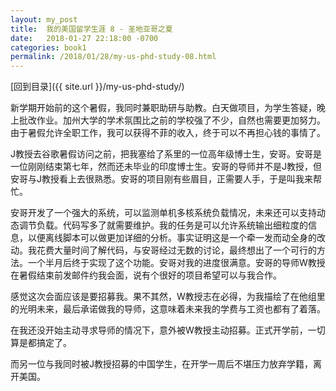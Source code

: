 ```yaml
---
layout: my_post
title:  我的美国留学生涯 8 - 圣地亚哥之夏
date:   2018-01-27 22:18:00 -0700
categories: book1
permalink: /2018/01/28/my-us-phd-study-08.html
---
```


[回到目录]({{ site.url }}/my-us-phd-study/)

新学期开始前的这个暑假，我同时兼职助研与助教。白天做项目，为学生答疑，晚上批改作业。加州大学的学术氛围比之前的学校强了不少，自然也需要更加努力。由于暑假允许全职工作，我可以获得不菲的收入，终于可以不再担心钱的事情了。

J教授去谷歌暑假访问之前，把我塞给了系里的一位高年级博士生，安哥。安哥是一位刚刚结束第七年，然而还未毕业的印度博士生。安哥的导师并不是J教授，但安哥与J教授看上去很熟悉。安哥的项目刚有些眉目，正需要人手，于是叫我来帮忙。

安哥开发了一个强大的系统，可以监测单机多核系统负载情况，未来还可以支持动态调节负载。代码写多了就需要维护。我的任务是可以允许系统输出细粒度的信息，以便离线脚本可以做更加详细的分析。事实证明这是一个牵一发而动全身的改动。我花费大量时间了解代码，与安哥经过无数的讨论，最终想出了一个可行的方法。一个半月后终于实现了这个功能。安哥对我的进度很满意。安哥的导师W教授在暑假结束前发邮件约我会面，说有个很好的项目希望可以与我合作。

感觉这次会面应该是要招募我。果不其然，W教授志在必得，为我描绘了在他组里的光明未来，最后承诺做我的导师，这意味着未来我的学费与工资也都有了着落。

在我还没开始主动寻求导师的情况下，意外被W教授主动招募。正式开学前，一切算是都搞定了。

而另一位与我同时被J教授招募的中国学生，在开学一周后不堪压力放弃学籍，离开美国。
